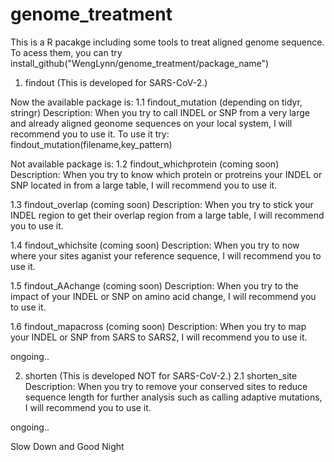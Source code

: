 # genome_treatment
This is a R pacakge including some tools to treat aligned genome sequence.
To acess them, you can try 
  install_github("WengLynn/genome_treatment/package_name")

 1. findout (This is developed for SARS-CoV-2.)
 
 Now the available package is: 
      1.1 findout_mutation (depending on tidyr, stringr)
      Description: When you try to call INDEL or SNP from a very large and already aligned geonome sequences on your local system, I will recommend you to use it.
      To use it try: findout_mutation(filename,key_pattern)
     
 Not available package is: 
   1.2 findout_whichprotein (coming soon)
      Description: When you try to know which protein or protreins your INDEL or SNP located in from a large table, I will recommend you to use it.
      
   1.3 findout_overlap (coming soon)
      Description: When you try to stick your INDEL region to get their overlap region from a large table, I will recommend you to use it.
      
   1.4 findout_whichsite (coming soon)
      Description: When you try to now where your sites aganist your reference sequence, I will recommend you to use it.
      
   1.5 findout_AAchange (coming soon)
      Description: When you try to the impact of your INDEL or SNP on amino acid change, I will recommend you to use it.
      
   1.6 findout_mapacross (coming soon)
      Description: When you try to map your INDEL or SNP from SARS to SARS2, I will recommend you to use it.
      
   ongoing..
       
  2.  shorten (This is developed NOT for SARS-CoV-2.)
      2.1 shorten_site
      Description: When you try to remove your conserved sites to reduce sequence length for further analysis such as calling adaptive mutations, I will recommend you to use it.
  
   ongoing..
     
Slow Down and Good Night
